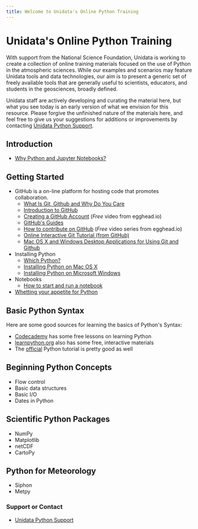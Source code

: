 ```yaml
---
title: Welcome to Unidata's Online Python Training
---
```


# Unidata's Online Python Training
With support from the National Science Foundation, Unidata is working to create
a collection of online training materials focused on the use of Python in the
atmospheric sciences. While our examples and scenarios may feature Unidata tools
and data technologies, our aim is to present a generic set of freely available
tools that are generally useful to scientists, educators, and students in the
geosciences, broadly defined.

Unidata staff are actively developing and curating the material here, but what
you see today is an early version of what we envision for this resource. Please
forgive the unfinished nature of the materials here, and feel free to give us
your suggestions for additions or improvements by contacting
[Unidata Python Support](support.html).

## Introduction
  - [Why Python and Jupyter Notebooks?](introduction.html)

## Getting Started
- GitHub is a on-line platform for hosting code that promotes collaboration.
  - [What Is Git, Github and Why Do You Care](git.html)
  - [Introduction to GitHub](https://guides.github.com/activities/hello-world/)
  - [Creating a GitHub Account](https://egghead.io/lessons/javascript-introduction-to-github?series=how-to-contribute-to-an-open-source-project-on-github)
    (*Free* video from egghead.io)
  - [GitHub's Guides](https://guides.github.com/)
  - [How to contribute on GitHub](https://egghead.io/series/how-to-contribute-to-an-open-source-project-on-github)
    (*Free* video series from egghead.io)
  - [Online Interactive Git Tutorial (from GitHub)](https://try.github.io/)
  - [Mac OS X and Windows Desktop Applications for Using Git and Github](https://git-scm.com/download/gui/windows)
- Installing Python
  - [Which Python?](choosing.html)
  - [Installing Python on Mac OS X](conda-osx.html)
  - [Installing Python on Microsoft Windows](conda-windows.html)
- Notebooks
  - [How to start and run a notebook](notebook.html)
- [Whetting your appetite for Python](http://nbviewer.jupyter.org/github/Unidata/online-python-training/blob/master/notebooks/Whetting%20your%20appetite%20for%20Python.ipynb)

## Basic Python Syntax
Here are some good sources for learning the basics of Python's Syntax:
- [Codecademy](https://www.codecademy.com/learn/python) has some free lessons on learning Python
- [learnpython.org](http://www.learnpython.org/) also has some free, interactive materials
- The [official](https://docs.python.org/3.5/tutorial/index.html) Python tutorial is pretty good as well

## Beginning Python Concepts
- Flow control
- Basic data structures
- Basic I/O
- Dates in Python

## Scientific Python Packages
- NumPy
- Matplotlib
- netCDF
- CartoPy

## Python for Meteorology
- Siphon
- Metpy

### Support or Contact
- [Unidata Python Support](support.html)
